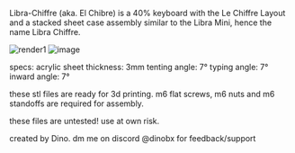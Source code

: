 Libra-Chiffre (aka. El Chibre) is a 40% keyboard with the Le Chiffre Layout and a stacked sheet case assembly similar to the Libra Mini, hence the name Libra Chiffre.

![render1](https://github.com/user-attachments/assets/c0d8571e-2c5b-47fe-b0e7-39c86269415d)
![image](https://github.com/Chochigum/Libra-Chiffre/assets/150053436/2cad1024-0bdb-4a47-a47b-89abb1dd07cc)

specs:
acrylic sheet thickness: 3mm
tenting angle: 7°
typing angle: 7°
inward angle: 7°

these stl files are ready for 3d printing.
m6 flat screws, m6 nuts and m6 standoffs are required for assembly.

these files are untested! use at own risk.

created by Dino. dm me on discord @dinobx for feedback/support
